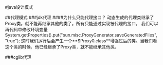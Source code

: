 #java设计模式

##代理模式
###jdk代理
####为什么只能代理接口？
动态生成的代理类继承了Proxy类，就不能再继承其他的类了。所有只能通过实现被代理的接口。
我们可以再代码中修改环境变量 System.getProperties().put("sun.misc.ProxyGenerator.saveGeneratedFiles", "true");
这时我们运行后会产生一个**$Proxy0.class**增强过后的类。当我们看这个类的时候，他已经继承了Proxy类，就不能继承其他类。

###cglib代理